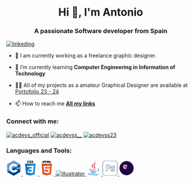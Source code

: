 <h1 align="center">Hi 👋, I'm Antonio</h1>
<h3 align="center">A passionate Software developer from Spain</h3>

<p align="left">
  <a href="https://www.linkedin.com/in/antonio-calvo-picon-489315279/" target="blank">
    <img src="https://img.shields.io/badge/LinkedIn-0077B5?style=for-the-badge&logo=linkedin&logoColor=white" alt="linkeding" />
  </a>
</p>


- 🎨 I am currently working as a freelance graphic designer.

- 🌱 I’m currently learning **Computer Engineering in Information of Technology**

- 👨‍💻 All of my projects as a amateur Graphical Designer are available at [Portofolio 23 - 24](https://www.behance.net/gallery/187547989/Portfolio-23-24)

- 📫 How to reach me **[All my links](https://antoniocalvopi.github.io/LinksBioTool/)**

<h3 align="left">Connect with me:</h3>
<p align="left">
<a href="https://twitter.com/acdevs_official" target="blank"><img align="center" src="https://raw.githubusercontent.com/rahuldkjain/github-profile-readme-generator/master/src/images/icons/Social/twitter.svg" alt="acdevs_official" height="30" width="40" /></a>
<a href="https://instagram.com/acdevss__" target="blank"><img align="center" src="https://raw.githubusercontent.com/rahuldkjain/github-profile-readme-generator/master/src/images/icons/Social/instagram.svg" alt="acdevss__" height="30" width="40" /></a>
<a href="https://www.behance.net/acdevss24" target="blank"><img align="center" src="https://raw.githubusercontent.com/rahuldkjain/github-profile-readme-generator/master/src/images/icons/Social/behance.svg" alt="acdevss23" height="30" width="40" /></a>
</p>

<h3 align="left">Languages and Tools:</h3>
<p align="left"> <a href="https://www.w3schools.com/cpp/" target="_blank" rel="noreferrer"> <img src="https://raw.githubusercontent.com/devicons/devicon/master/icons/cplusplus/cplusplus-original.svg" alt="cplusplus" width="40" height="40"/> </a> <a href="https://www.w3schools.com/css/" target="_blank" rel="noreferrer"> <img src="https://raw.githubusercontent.com/devicons/devicon/master/icons/css3/css3-original-wordmark.svg" alt="css3" width="40" height="40"/> </a> <a href="https://www.w3.org/html/" target="_blank" rel="noreferrer"> <img src="https://raw.githubusercontent.com/devicons/devicon/master/icons/html5/html5-original-wordmark.svg" alt="html5" width="40" height="40"/> </a> <a href="https://www.adobe.com/in/products/illustrator.html" target="_blank" rel="noreferrer"> <img src="https://www.vectorlogo.zone/logos/adobe_illustrator/adobe_illustrator-icon.svg" alt="illustrator" width="40" height="40"/> </a> <a href="https://www.java.com" target="_blank" rel="noreferrer"> <img src="https://raw.githubusercontent.com/devicons/devicon/master/icons/java/java-original.svg" alt="java" width="40" height="40"/> </a> <a href="https://www.photoshop.com/en" target="_blank" rel="noreferrer"> <img src="https://raw.githubusercontent.com/devicons/devicon/master/icons/photoshop/photoshop-line.svg" alt="photoshop" width="40" height="40"/> </a> <a href="https://www.adobe.com/products/aftereffects.html" target="_blank" rel="noreferrer"> <img src="https://raw.githubusercontent.com/devicons/devicon/master/icons/aftereffects/aftereffects-original.svg" alt="aftereffects" width="40" height="40"/> </a> </p>
